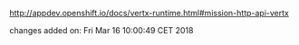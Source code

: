 http://appdev.openshift.io/docs/vertx-runtime.html#mission-http-api-vertx

 
 changes added on: Fri Mar 16 10:00:49 CET 2018